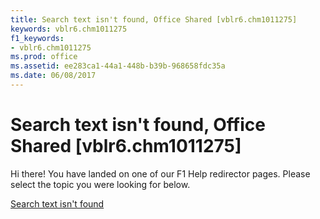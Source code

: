 ```yaml
---
title: Search text isn't found, Office Shared [vblr6.chm1011275]
keywords: vblr6.chm1011275
f1_keywords:
- vblr6.chm1011275
ms.prod: office
ms.assetid: ee283ca1-44a1-448b-b39b-968658fdc35a
ms.date: 06/08/2017
---
```



# Search text isn't found, Office Shared [vblr6.chm1011275]

Hi there! You have landed on one of our F1 Help redirector pages. Please select the topic you were looking for below.

[Search text isn't found](http://msdn.microsoft.com/library/89bfc71a-a639-d62a-3179-008ae18525bc%28Office.15%29.aspx)

